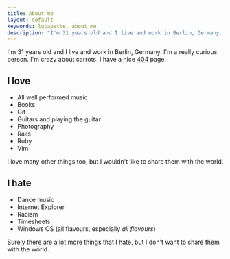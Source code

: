 ```yaml
---
title: About me
layout: default
keywords: lucapette, about me
description: "I'm 31 years old and I live and work in Berlin, Germany. I'm a really curious person."
---
```


I'm 31 years old and I live and work in Berlin, Germany. I'm a really curious person. I'm crazy about carrots. I have a nice [404](/404.html) page.

I love
------

- All well performed music
- Books
- Git
- Guitars and playing the guitar
- Photography
- Rails
- Ruby
- Vim

I love many other things too, but I wouldn't like to share them with the world.

I hate
------

- Dance music
- Internet Explorer
- Racism
- Timesheets
- Windows OS (all flavours, especially *all flavours*)

Surely there are a lot more things that I hate, but I don't want to share them with the world.
